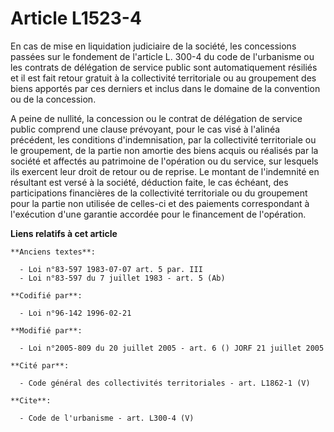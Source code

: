 # Article L1523-4

En cas de mise en liquidation judiciaire de la société, les concessions passées sur le fondement de l'article L. 300-4 du
code de l'urbanisme ou les contrats de délégation de service public sont automatiquement résiliés et il est fait retour
gratuit à la collectivité territoriale ou au groupement des biens apportés par ces derniers et inclus dans le domaine de la
convention ou de la concession.

A peine de nullité, la concession ou le contrat de délégation de service public comprend une clause prévoyant, pour le cas
visé à l'alinéa précédent, les conditions d'indemnisation, par la collectivité territoriale ou le groupement, de la partie
non amortie des biens acquis ou réalisés par la société et affectés au patrimoine de l'opération ou du service, sur lesquels
ils exercent leur droit de retour ou de reprise. Le montant de l'indemnité en résultant est versé à la société, déduction
faite, le cas échéant, des participations financières de la collectivité territoriale ou du groupement pour la partie non
utilisée de celles-ci et des paiements correspondant à l'exécution d'une garantie accordée pour le financement de
l'opération.

**Liens relatifs à cet article**

	**Anciens textes**:

	  - Loi n°83-597 1983-07-07 art. 5 par. III
	  - Loi n°83-597 du 7 juillet 1983 - art. 5 (Ab)

	**Codifié par**:

	  - Loi n°96-142 1996-02-21

	**Modifié par**:

	  - Loi n°2005-809 du 20 juillet 2005 - art. 6 () JORF 21 juillet 2005

	**Cité par**:

	  - Code général des collectivités territoriales - art. L1862-1 (V)

	**Cite**:

	  - Code de l'urbanisme - art. L300-4 (V)
